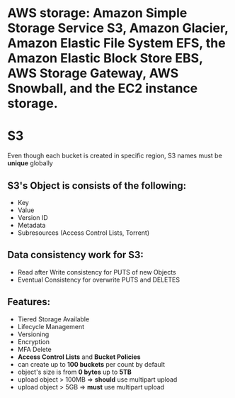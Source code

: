# AWS storage: Amazon Simple Storage Service S3, Amazon Glacier, Amazon Elastic File System EFS, the Amazon Elastic Block Store EBS, AWS Storage Gateway, AWS Snowball, and the EC2 instance storage.

# S3

Even though each bucket is created in specific region, S3 names must be **unique** globally

## S3's Object is consists of the following:
- Key
- Value
- Version ID
- Metadata
- Subresources (Access Control Lists, Torrent)

## Data consistency work for S3:
- Read after Write consistency for PUTS of new Objects
- Eventual Consistency for overwrite PUTS and DELETES

## Features:
- Tiered Storage Available
- Lifecycle Management
- Versioning
- Encryption
- MFA Delete
- **Access Control Lists** and **Bucket Policies**
- can create up to **100 buckets** per count by default
- object's size is from **0 bytes** up to **5TB**
- upload object > 100MB => **should** use multipart upload
- upload object > 5GB => **must** use multipart upload
